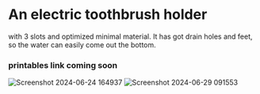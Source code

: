 # An electric toothbrush holder 
with 3 slots and optimized minimal material. It has got drain holes and feet, so the water can easily come out the bottom.

### printables link coming soon

![Screenshot 2024-06-24 164937](https://github.com/KOEGlike/electric-toothbrush-holder/assets/103954639/174025ae-69cd-4270-9a68-447d43dfdd24)
![Screenshot 2024-06-29 091553](https://github.com/KOEGlike/electric-toothbrush-holder/assets/103954639/e3942f03-13bd-41f0-b0ef-35c24b28ff9f)

